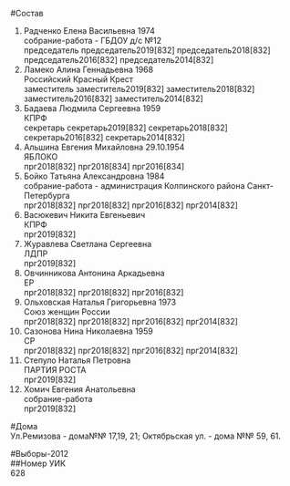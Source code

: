 #Состав  
1. Радченко Елена Васильевна 1974  
    собрание-работа - ГБДОУ д/с №12  
    председатель председатель2019[832] председатель2018[832] председатель2016[832] председатель2014[832]  
2. Ламеко Алина Геннадьевна 1968  
    Российский Красный Крест  
    заместитель заместитель2019[832] заместитель2018[832] заместитель2016[832] заместитель2014[832]  
3. Бадаева Людмила Сергеевна 1959  
    КПРФ  
    секретарь секретарь2019[832] секретарь2018[832] секретарь2016[832] секретарь2014[832]  
4. Альшина Евгения Михайловна 29.10.1954  
    ЯБЛОКО  
    прг2018[832] прг2018[834] прг2016[834]  
5. Бойко Татьяна Александровна 1984  
    собрание-работа - администрация Колпинского района Санкт-Петербурга  
    прг2018[832] прг2018[832] прг2016[832] прг2014[832]  
6. Васюкевич Никита Евгеньевич  
    КПРФ  
    прг2019[832]  
7. Журавлева Светлана Сергеевна  
    ЛДПР  
    прг2019[832]  
8. Овчинникова Антонина Аркадьевна  
    ЕР  
    прг2018[832] прг2018[832] прг2016[832]  
9. Ольховская Наталья Григорьевна 1973  
    Союз женщин России  
    прг2018[832] прг2018[832] прг2016[832] прг2014[832]  
10. Сазонова Нина Николаевна 1959  
    СР  
    прг2018[832] прг2018[832] прг2016[832] прг2014[832]  
11. Степуло Наталья Петровна  
    ПАРТИЯ РОСТА  
    прг2019[832]  
12. Хомич Евгения Анатольевна  
    собрание-работа  
    прг2019[832]  
  
#Дома  
Ул.Ремизова - дома№№ 17,19, 21; Октябрьская ул. - дома №№ 59, 61.  
  
#Выборы-2012  
##Номер УИК  
628  
